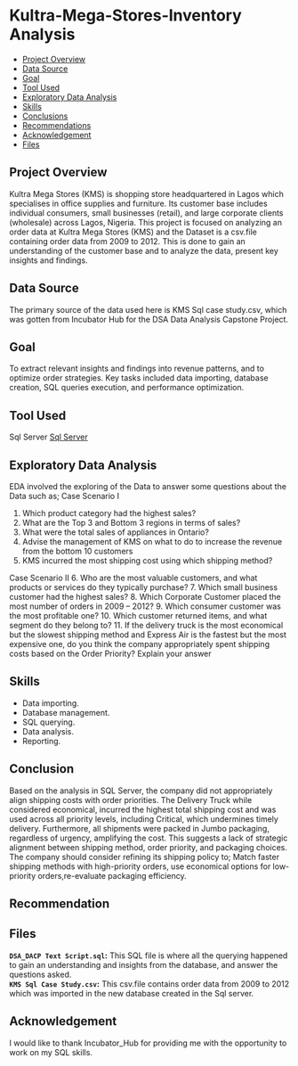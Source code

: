 # Kultra-Mega-Stores-Inventory Analysis

- [Project Overview](#project-overview)
- [Data Source](#data-source)
- [Goal](#goal)
- [Tool Used](#tool-used)
- [Exploratory Data Analysis](#exploratory-data-analysis)
- [Skills](#skills)
- [Conclusions](#conclusions)
- [Recommendations](#recommendations)
- [Acknowledgement](#acknowledgement)
- [Files](#files)
  
## Project Overview 
Kultra Mega Stores (KMS) is shopping store headquartered in Lagos which specialises in office supplies and furniture. Its customer base includes individual consumers, small businesses (retail), and large corporate clients (wholesale) across Lagos, Nigeria. This project is focused on analyzing an order data at Kultra Mega Stores (KMS) and the Dataset is a csv.file containing order data from 2009 to 2012. This is done to gain an understanding of the customer base and to analyze the data, present key insights and findings.


## Data Source
The primary source of the data used here is KMS Sql case study.csv, which was gotten from Incubator Hub for the DSA Data Analysis Capstone Project.


## Goal
To extract relevant insights and findings into revenue patterns, and to optimize order strategies. Key tasks included data importing, database creation, SQL queries execution, and performance optimization.


## Tool Used
Sql Server [Sql Server](https://www.microsoft.com/en-us/sql-server/sql-server-downloads)


## Exploratory Data Analysis
EDA involved the exploring of the Data to answer some questions about the Data such as;
Case Scenario I
1. Which product category had the highest sales?
2. What are the Top 3 and Bottom 3 regions in terms of sales?
3. What were the total sales of appliances in Ontario?
4. Advise the management of KMS on what to do to increase the revenue from the bottom
10 customers
5. KMS incurred the most shipping cost using which shipping method?

Case Scenario II
6. Who are the most valuable customers, and what products or services do they typically
purchase?
7. Which small business customer had the highest sales?
8. Which Corporate Customer placed the most number of orders in 2009 – 2012?
9. Which consumer customer was the most profitable one?
10. Which customer returned items, and what segment do they belong to?
11. If the delivery truck is the most economical but the slowest shipping method and
Express Air is the fastest but the most expensive one, do you think the company
appropriately spent shipping costs based on the Order Priority? Explain your answer


## Skills 
- Data importing. 
- Database management. 
- SQL querying. 
- Data analysis. 
- Reporting.


## Conclusion
Based on the analysis in SQL Server, the company did not appropriately align shipping costs with order priorities. The Delivery Truck while considered economical, incurred the highest total shipping cost and was used across all priority levels, including Critical, which undermines timely delivery. Furthermore, all shipments were packed in Jumbo packaging, regardless of urgency, amplifying the cost. This suggests a lack of strategic alignment between shipping method, order priority, and packaging choices. 
The company should consider refining its shipping policy to; Match faster shipping methods with high-priority orders, use economical options for low-priority orders,re-evaluate packaging efficiency.


## Recommendation

## Files
**`DSA_DACP Text Script.sql`:** This SQL file is where all the querying happened to gain an understanding and insights from the database, and answer the questions asked. <br>
**`KMS Sql Case Study.csv`:**  This csv.file contains order data from 2009 to 2012 which was imported in the new database created in the Sql server. <br>


## Acknowledgement
I would like to thank Incubator_Hub for providing me with the opportunity to work on my SQL skills.





